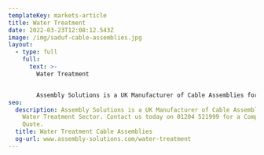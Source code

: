 ```yaml
---
templateKey: markets-article
title: Water Treatment
date: 2022-03-23T12:08:12.543Z
image: /img/saduf-cable-assemblies.jpg
layout:
  - type: full
    full:
      text: >-
        Water Treatment


        Assembly Solutions is a UK Manufacturer of Cable Assemblies for the Water Treatment Sector.
seo:
  description: Assembly Solutions is a UK Manufacturer of Cable Assemblies for the
    Water Treatment Sector. Contact us today on 01204 521999 for a Competitive
    Quote.
  title: Water Treatment Cable Assemblies
  og-url: www.assembly-solutions.com/water-treatment
---
```

